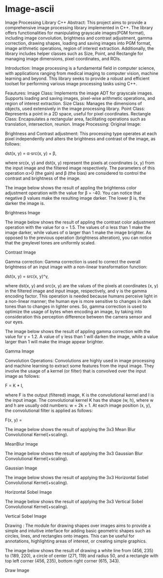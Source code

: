 # Image-ascii
Image Processing Library C++
Abstract:
This project aims to provide a comprehensive image processing library implemented in C++. The library offers functionalities for manipulating grayscale images(PGM format), including image convolution, brightness and contrast adjustment, gamma correction, drawing shapes, loading and saving images into PGM format, image arithmetic operations, region of interest extraction. Additionally, the library includes helper classes such as Size, Point, and Rectangle for managing image dimensions, pixel coordinates, and ROIs.

Introduction:
Image processing is a fundamental field in computer science, with applications ranging from medical imaging to computer vision, machine learning and beyond. This library seeks to provide a robust and efficient toolset for performing various image processing tasks using C++.

Feautures:
Image Class: Implements the image ADT for grayscale images. Supports loading and saving images, pixel-wise arithmetic operations, and region of interest extraction.
Size Class: Manages the dimensions of objects, used extensively in the image processing library.
Point Class: Represents a point in a 2D space, useful for pixel coordinates.
Rectangle Class: Encapsulates a rectangular area, facilitating operations such as translation, intersection, reunion.
Image Processing:
Original Image:

Brightness and Contrast adjustment: This processing type operates at each pixel independently and alters the brightness and contrast of the image, as follows:

dst(x, y) = α⋅src(x, y) + β,

where src(x, y) and dst(x, y) represent the pixels at coordinates (x, y) from the input image and the filtered image respectively. The parameters of this operation α>0 (the gain) and β (the bias) are considered to control the contrast and brightness of the image.

The image below shows the result of appling the brightenss color adjustment operation with the value for β = -40. You can notice that negative β values make the resulting image darker. The lower β is, the darker the image is.

Brightness Image

The image below shows the result of appling the contrast color adjustment operation with the value for α = 1.5. The values of α less than 1 make the image darker, while values of α larger than 1 make the image brighter. As opposed to the previous operation (brightness
alteration), you can notice that the greylevel tones are uniformly scaled.

Contrast Image

Gamma correction: Gamma correction is used to correct the overall brightness of an input image with a non-linear transformation function:

dst(x, y) = src(x, y)^γ,

where dst(x, y) and src(x, y) are the values of the pixels at coordinates (x, y) in the filtered image and input image, respectively, and γ is the gamma encoding factor. This operation is needed because humans perceive light in a non-linear manner; the human eye is more sensitive to changes in dark tones than to changes in lighter ones. So, gamma correction is used to optimize the usage of bytes when encoding an image, by taking into consideration this perception difference between the camera sensor and our eyes.

The image below shows the result of appling gamma correction with the value for γ = 1.2. A value of γ less than 1 will darken the image, while a value larger than 1 will make the image appear brighter.

Gamma Image

Convolution Operations: Convolutions are highly used in image processing and machine learning to extract some features from the input image. They involve the usage of a kernel (or filter) that is convolved over the input image as follows:

F = K * I,

where F is the output (filtered) image, K is the convolutional kernel and I is the input image. The convolutional kernel K has the shape (w, h), where w and h are usually odd numbers: w = 2k + 1. At each image position (x, y), the convolutional filter is applied as follows:

F(x, y) = 

The image below shows the result of applying the 3x3 Mean Blur Convolutional Kernel(+scaling).

MeanBlur Image

The image below shows the result of applying the 3x3 Gaussian Blur Convolutional Kernel(+scaling).

Gaussian Image

The image below shows the result of applying the 3x3 Horizontal Sobel Convolutional Kernel(+scaling).

Horizontal Sobel Image

The image below shows the result of applying the 3x3 Vertical Sobel Convolutional Kernel(+scaling).

Vertical Sobel Image

Drawing : The module for drawing shapes over images aims to provide a simple and intuitive interface for adding basic geometric shapes such as circles, lines, and rectangles onto images. This can be useful for annotations, highlighting areas of interest, or creating simple graphics.

The image below shows the result of drawing a white line from (456, 235) to (189, 220), a circle of center (271, 119) and radius 50, and a rectangle with top left corner (456, 235), bottom right corner (615, 343).

Draw Image
